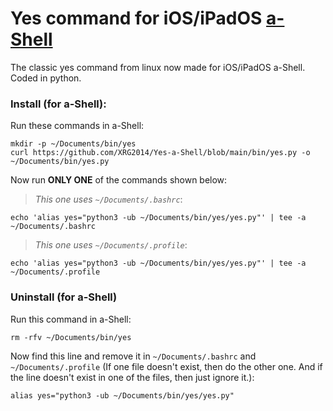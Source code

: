 # Yes command for iOS/iPadOS [a-Shell](https://holzschu.github.io/a-Shell_iOS)
The classic yes command from linux now made for iOS/iPadOS a-Shell. Coded in python.

### Install (for a-Shell):

Run these commands in a-Shell:

```
mkdir -p ~/Documents/bin/yes
curl https://github.com/XRG2014/Yes-a-Shell/blob/main/bin/yes.py -o ~/Documents/bin/yes.py
```

Now run **ONLY ONE** of the commands shown below:

> _This one uses ```~/Documents/.bashrc```_:
```
echo 'alias yes="python3 -ub ~/Documents/bin/yes/yes.py"' | tee -a ~/Documents/.bashrc
```

> _This one uses ```~/Documents/.profile```_:
```
echo 'alias yes="python3 -ub ~/Documents/bin/yes/yes.py"' | tee -a ~/Documents/.profile
```

### Uninstall (for a-Shell)

Run this command in a-Shell:

```
rm -rfv ~/Documents/bin/yes
```

Now find this line and remove it in ```~/Documents/.bashrc``` and ```~/Documents/.profile``` (If one file doesn't exist, then do the other one. And if the line doesn't exist in one of the files, then just ignore it.):

```
alias yes="python3 -ub ~/Documents/bin/yes/yes.py"
```
